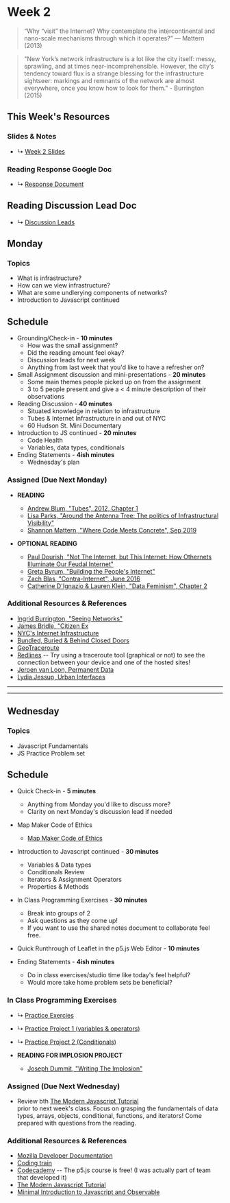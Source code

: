 # Week 2

> “Why “visit” the Internet? Why contemplate the intercontinental and nano-scale mechanisms through which it operates?” ― Mattern (2013)

> "New York’s network infrastructure is a lot like the city itself: messy, sprawling, and at times near-incomprehensible. However, the city’s tendency toward flux is a strange blessing for the infrastructure sightseer: markings and remnants of the network are almost everywhere, once you know how to look for them." - Burrington (2015)


## This Week's Resources

### Slides & Notes 
* ↳ [Week 2 Slides](https://docs.google.com/presentation/d/1shEApYDPHxosW4rDCKUdnFTN_jQFxKi4ka-89ZL67pY/edit?usp=sharing)

### Reading Response Google Doc
* ↳ [Response Document](https://docs.google.com/document/d/1tTH-Oac5-IsplvvS-ANf6MWLI_TKMXUMWU_Bvj79xXg/edit?usp=sharing)

## Reading Discussion Lead Doc
* ↳ [Discussion Leads](https://docs.google.com/document/d/1cC8rhMC4xD7Kt0QunY-WffXRhs674FFQgHLNapdv_k4/edit#heading=h.ko9guovehion)

## Monday

### Topics
* What is infrastructure?
* How can we view infrastructure?
* What are some undlerying components of networks?
* Introduction to Javascript continued

## Schedule
* Grounding/Check-in - __10 minutes__
    * How was the small assignment?
    * Did the reading amount feel okay?
    * Discussion leads for next week
    * Anything from last week that you'd like to have a refresher on?
* Small Assignment discussion and mini-presentations - __20 minutes__
    * Some main themes people picked up on from the assignment
    * 3 to 5 people present and give a < 4 minute description of their observations 
* Reading Discussion - __40 minutes__
    * Situated knowledge in relation to infrastructure
    * Tubes & Internet Infrastructure in and out of NYC
    * 60 Hudson St. Mini Documentary
*  Introduction to JS continued - __20 minutes__
    * Code Health
    * Variables, data types, conditionals
* Ending Statements -  __4ish minutes__
    * Wednesday's plan

### Assigned (**Due Next Monday**)
* **READING**
     * [Andrew Blum, "Tubes", 2012, Chapter 1](https://bobcat.library.nyu.edu/primo-explore/fulldisplay?docid=nyu_aleph003634157&context=L&vid=NS2-NUI&lang=en_US&search_scope=default_scope&adaptor=Local%20Search%20Engine&tab=default_tab&query=any,contains,andrew%20blum%20tubes&offset=0)
    * [Lisa Parks, "Around the Antenna Tree: The politics of Infrastructural Visibility" ](http://www.flowjournal.org/2009/03/around-the-antenna-tree-the-politics-of-infrastructural-visibilitylisa-parks-uc-santa-barbara/)
    * [Shannon Mattern, "Where Code Meets Concrete", Sep 2019](https://urbanomnibus.net/2019/09/where-code-meets-concrete/)
    



* **OPTIONAL READING**
    * [Paul Dourish, "Not The Internet, but This Internet: How Othernets Illuminate Our Feudal Internet"](https://dourish.com/publications/2015/NotTheInternet.pdf)
    * [Greta Byrum, "Building the People's Internet"](https://urbanomnibus.net/2019/10/building-the-peoples-internet/)
    * [Zach Blas, "Contra-Internet", June 2016](https://www.e-flux.com/journal/74/59816/contra-internet/)
    * [Catherine D'Ignazio & Lauren Klein, "Data Feminism", Chapter 2](https://data-feminism.mitpress.mit.edu/pub/ei7cogfn/release/4)

### Additional Resources & References

* [Ingrid Burrington, "Seeing Networks"](http://seeingnetworks.in/nyc/)   
* [James Bridle, "Citizen Ex](http://citizen-ex.com/stories)
* [NYC's Internet Infrastructure](https://cromwell-intl.com/travel/usa/new-york-internet/)
* [Bundled, Buried & Behind Closed Doors](https://vimeo.com/30642376)
* [GeoTraceroute](https://geotraceroute.com/?node=1883&host=nyc.gov)
* [Redlines](https://redlines.network/) -- Try using a traceroute tool (graphical or not) to see the connection between your device and one of the hosted sites!
* [Jeroen van Loon, Permanent Data](https://jeroenvanloon.com/permanent-data/)
* [Lydia Jessup, Urban Interfaces](https://www.lydiajessup.me/#/urban-interfaces/)

<hr>
<hr>


## Wednesday

### Topics
* Javascript Fundamentals
* JS Practice Problem set

## Schedule
* Quick Check-in - __5 minutes__
    * Anything from Monday you'd like to discuss more?
    * Clarity on next Monday's discussion lead if needed
* Map Maker Code of Ethics
    * [Map Maker Code of Ethics](https://github.com/joeyklee/carto-code-of-ethics)

* Introduction to Javascript continued - __30 minutes__
    * Variables & Data types
    * Conditionals Review
    * Iterators & Assignment Operators
    * Properties & Methods
*  In Class Programming Exercises - __30 minutes__
    * Break into groups of 2
    * Ask questions as they come up!
    * If you want to use the shared notes document to collaborate feel free.
* Quick Runthrough of Leaflet in the p5.js Web Editor - __10 minutes__
* Ending Statements -  __4ish minutes__
    * Do in class exercises/studio time like today's feel helpful?
    * Would more take home problem sets be beneficial?


### In Class Programming Exercises
* ↳ [Practice Exercies](../tutorials_guides/exercises/week_02_exercises.md)
* ↳ [Practice Project 1 (variables & operators)](../tutorials_guides/exercises/week_02_proj.md)
* ↳ [Practice Project 2 (Conditionals)](../tutorials_guides/exercises/week_02_proj2.md)


* **READING FOR IMPLOSION PROJECT**
    * [Joseph Dummit, "Writing The Implosion"](https://journal.culanth.org/index.php/ca/article/view/ca29.2.09/301) 
### Assigned (**Due Next Wednesday**)
* Review bth [The Modern Javascript Tutorial](https://javascript.info/)  
prior to next week's class. Focus on grasping the fundamentals of data types, arrays, objects, conditional, functions, and iterators! Come prepared with questions from the reading.


### Additional Resources & References
* [Mozilla Developer Documentation](https://developer.mozilla.org/en-US/docs/Web/JavaScript)
* [Coding train](https://www.youtube.com/channel/UCvjgXvBlbQiydffZU7m1_aw)
* [Codecademy](https://www.codecademy.com/) -- The p5.js course is free! (I was actually part of team that developed it)
* [The Modern Javascript Tutorial](https://javascript.info/)
* [Minimal Introduction to Javascript and Observable](https://observablehq.com/@uwdata/a-minimal-introduction-to-javascript-and-observable)  